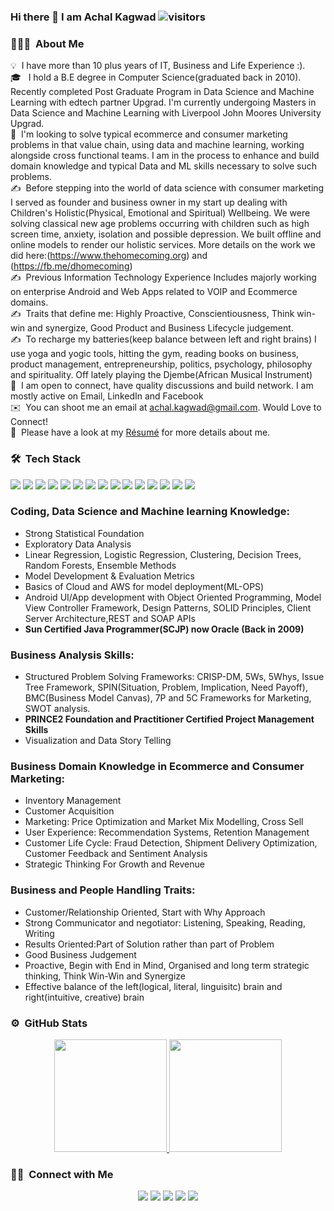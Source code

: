 ### Hi there 👋 I am Achal Kagwad ![visitors](https://visitor-badge.glitch.me/badge?page_id=${achalkagwad}.${achalkagwad.id}) 
<!-- ${your.username}.${your.repo.id} -->
<!--
**achalkagwad/achalkagwad** is a ✨ _special_ ✨ repository because its `README.md` (this file) appears on your GitHub profile.

Here are some ideas to get you started:

- 🔭 I’m currently working on ...
- 🌱 I’m currently learning ...
- 👯 I’m looking to collaborate on ...
- 🤔 I’m looking for help with ...
- 💬 Ask me about ...
- 📫 How to reach me: ...
- 😄 Pronouns: ...
- ⚡ Fun fact: ...
-->

### 👨🏻‍💻 &nbsp;About Me

💡 &nbsp;I have more than 10 plus years of IT, Business and Life Experience :).\
🎓 &nbsp; I hold a B.E degree in Computer Science(graduated back in 2010). Recently completed Post Graduate Program in Data Science and Machine Learning with edtech partner Upgrad. I'm currently undergoing Masters in Data Science and Machine Learning with Liverpool John Moores University Upgrad.\
🌱 &nbsp;I'm looking to solve typical ecommerce and consumer marketing problems in that value chain, using data and machine learning, working alongside cross functional teams. I am in the process to enhance and build domain knowledge and typical Data and ML skills necessary to solve such problems. \
✍️ &nbsp;Before stepping into the world of data science with consumer marketing I served as founder and business owner in my start up dealing with Children's Holistic(Physical, Emotional and Spiritual) Wellbeing. We were solving classical new age problems occurring with children such as high screen time, anxiety, isolation and possible depression.  We built offline and online models to render our holistic services. More details on the work we did here:(https://www.thehomecoming.org) and (https://fb.me/dhomecoming) \
✍️ &nbsp;Previous Information Technology Experience Includes majorly working on enterprise Android and Web Apps related to VOIP and Ecommerce domains. \
✍️ &nbsp;Traits that define me: Highly Proactive, Conscientiousness, Think win-win and synergize, Good Product and Business Lifecycle judgement. \
✍️ &nbsp;To recharge my batteries(keep balance between left and right brains) I use yoga and yogic tools, hitting the gym, reading books on business, product management, entrepreneurship, politics,  psychology, philosophy and spirituality. Off lately playing the Djembe(African Musical Instrument) \
💬 &nbsp;I am open to connect, have quality discussions and build network. I am mostly active on Email, LinkedIn and Facebook\
✉️ &nbsp;You can shoot me an email at achal.kagwad@gmail.com. Would Love to Connect!  \
📄 &nbsp;Please have a look at my [Résumé](https://www.hiration.com/dieu/resume/308689@upgrad.com/pdf) for more details about me.

### 🛠 &nbsp;Tech Stack
![](https://img.shields.io/badge/Code-Python-informational?style=flat&logo=python&logoColor=white&color=blueviolet)
![](https://img.shields.io/badge/Code-Numpy-informational?style=flat&logo=numpy&logoColor=white&color=blueviolet)
![](https://img.shields.io/badge/Code-Pandas-informational?style=flat&logo=pandas&logoColor=white&color=blueviolet) 
![](https://img.shields.io/badge/Code-scikit_learn-informational?style=flat&logo=scikit-learn&logoColor=white&color=blueviolet)
![](https://img.shields.io/badge/Code-tableau-informational?style=flat&logo=tableau&logoColor=white&color=blueviolet) 
![](https://img.shields.io/badge/Code-Amazon_AWS-informational?style=flat&logo=Amazon-AWS&logoColor=white&color=blueviolet)
![](https://img.shields.io/badge/Editor-Jupyter-informational?style=flat&logo=jupyter&logoColor=white&color=blueviolet)
![](https://img.shields.io/badge/Editor-Google_Colab-informational?style=flat&logo=google-colab&logoColor=white&color=blueviolet)
![](https://img.shields.io/badge/Code-Java-informational?style=flat&logo=java&logoColor=white&color=blueviolet)
![](https://img.shields.io/badge/Code-Android-informational?style=flat&logo=android&logoColor=white&color=blueviolet)
![](https://img.shields.io/badge/Editor-Android_Studio-informational?style=flat&logo=android-studio&logoColor=white&color=blueviolet)
![](https://img.shields.io/badge/Code-HTML-informational?style=flat&logo=HTML5&logoColor=white&color=blueviolet)
![](https://img.shields.io/badge/Tools-MySQL-informational?style=flat&logo=mysql&logoColor=white&color=blueviolet)
![](https://img.shields.io/badge/Editor-IntelliJ_IDEA-informational?style=flat&logo=intellij-idea&logoColor=white&color=blueviolet)
![](https://img.shields.io/badge/Editor-Eclipse-informational?style=flat&logo=eclipse-ide&logoColor=white&color=blueviolet)

<!-- ![CSS](https://img.shields.io/badge/-CSS-05122A?style=flat&logo=CSS3&logoColor=1572B6)&nbsp;
![Git](https://img.shields.io/badge/-Git-05122A?style=flat&logo=git)&nbsp;
![GitHub](https://img.shields.io/badge/-GitHub-05122A?style=flat&logo=github)&nbsp; -->

### Coding, Data Science and Machine learning Knowledge:
- Strong Statistical Foundation
- Exploratory Data Analysis
- Linear Regression, Logistic Regression, Clustering, Decision Trees, Random Forests, Ensemble Methods
- Model Development & Evaluation Metrics
- Basics of Cloud and AWS for model deployment(ML-OPS)
- Android UI/App development with Object Oriented Programming, Model View Controller Framework, Design Patterns, SOLID Principles, Client Server Architecture,REST and SOAP APIs
- **Sun Certified Java Programmer(SCJP) now Oracle (Back in 2009)**

### Business Analysis Skills:
- Structured Problem Solving Frameworks: CRISP-DM, 5Ws, 5Whys, Issue Tree Framework, SPIN(Situation, Problem, Implication, Need Payoff), BMC(Business Model Canvas), 7P and 5C Frameworks for Marketing, SWOT analysis.
- **PRINCE2 Foundation and Practitioner Certified Project Management Skills**
- Visualization and Data Story Telling

### Business Domain Knowledge in Ecommerce and Consumer Marketing:
- Inventory Management
- Customer Acquisition
- Marketing: Price Optimization and Market Mix Modelling, Cross Sell
- User Experience: Recommendation Systems, Retention Management
- Customer Life Cycle: Fraud Detection, Shipment Delivery Optimization, Customer Feedback and Sentiment Analysis
- Strategic Thinking For Growth and Revenue

### Business and People Handling Traits:
- Customer/Relationship Oriented, Start with Why Approach
- Strong Communicator and negotiator: Listening, Speaking, Reading, Writing
- Results Oriented:Part of Solution rather than part of Problem
- Good Business Judgement
- Proactive, Begin with End in Mind, Organised and long term strategic thinking, Think Win-Win and Synergize
- Effective balance of the left(logical, literal, linguisitc) brain and right(intuitive, creative) brain


### ⚙️ &nbsp;GitHub Stats

<p align="center">
<a href="https://github.com/achalkagwad">
  <img height="180em" src="https://github-readme-stats-eight-theta.vercel.app/api?username=achalkagwad&show_icons=true&theme=algolia&include_all_commits=true&count_private=true"/>
  <img height="180em" src="https://github-readme-stats-eight-theta.vercel.app/api/top-langs/?username=achalkagwad&layout=compact&langs_count=8&theme=algolia"/>
</a>
</p>


<!-- <img height="180em" src="https://github-readme-stats.vercel.app/api?username=Gapur&show_icons=true&hide_border=true&&count_private=true&include_all_commits=true" /> -->

<!--
## &#x1f4c8; GitHub Stats

<a href="https://github.com/chaddyc/chaddyc">
  <img align="center" src="https://github-readme-stats.vercel.app/api/top-langs/?username=chaddyc&hide=java,html&title_color=ffffff&text_color=c9cacc&icon_color=2bbc8a&bg_color=1d1f21" />
</a>
<a href="https://github.com/chaddyc/chaddyc">
  <img align="center" src="https://github-readme-stats.vercel.app/api?username=chaddyc&show_icons=true&line_height=27&count_private=true&title_color=ffffff&text_color=c9cacc&icon_color=2bbc8a&bg_color=1d1f21" alt="Chad GitHub Stats" />
</a>
-->

### 🤝🏻 &nbsp;Connect with Me

<p id="socialIcons" align="center">
    <a href="https://www.linkedin.com/in/achalkagwad/" alt="LinkedIn"> 
        <img src="https://img.shields.io/badge/-LinkedIn-0A66C2?style=flat-square&logo=linkedin" /></a>
    <a href="https://stackoverflow.com/users/5220750/achal-kagwad" alt="StackOverflow">
        <img src="https://img.shields.io/badge/-StackOverflow-F58025?style=flat-square&logo=stack-overflow&logoColor=white" /></a>
    <a href="mailto:achal.kagwad@gmail.com" alt="Gmail">
        <img src="https://img.shields.io/badge/-Gmail-EA4335?style=flat-square&logo=gmail&logoColor=white" /></a>
    <a href="https://www.facebook.com/achal.kagwad" alt="Facebook">
        <img src="https://img.shields.io/badge/-Facebook-1877F2?style=flat-square&logo=facebook&logoColor=white" /></a>
    <a href="https://www.instagram.com/achalkagwad/" alt="Instagram">
        <img src="https://img.shields.io/badge/-Instagram-E4405F?style=flat-square&logo=instagram&logoColor=white" /></a>  
</p>
